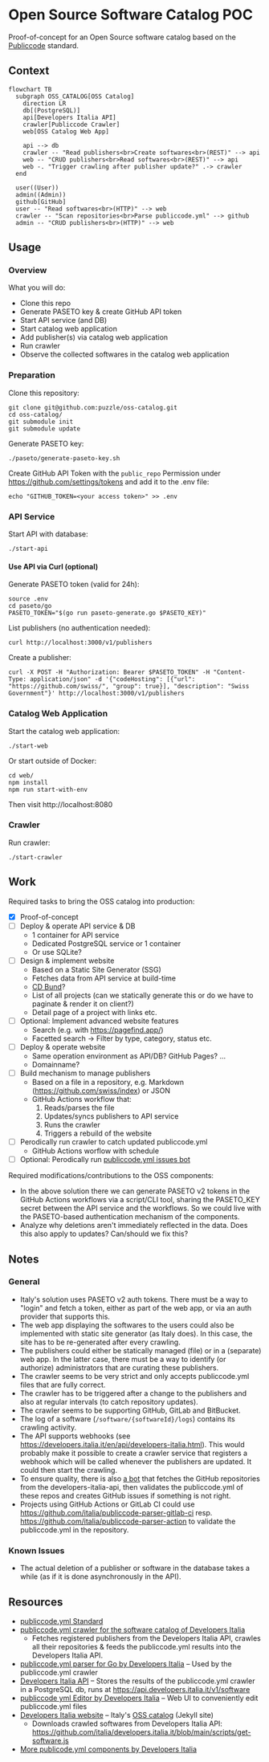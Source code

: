 # Open Source Software Catalog POC

Proof-of-concept for an Open Source software catalog based on the [Publiccode](https://github.com/publiccodeyml) standard.

## Context

```mermaid
flowchart TB
  subgraph OSS_CATALOG[OSS Catalog]
    direction LR
    db[(PostgreSQL)]
    api[Developers Italia API]
    crawler[Publiccode Crawler]
    web[OSS Catalog Web App]

    api --> db
    crawler -- "Read publishers<br>Create softwares<br>(REST)" --> api
    web -- "CRUD publishers<br>Read softwares<br>(REST)" --> api
    web -. "Trigger crawling after publisher update?" .-> crawler
  end

  user((User))
  admin((Admin))
  github[GitHub]
  user -- "Read softwares<br>(HTTP)" --> web
  crawler -- "Scan repositories<br>Parse publiccode.yml" --> github
  admin -- "CRUD publishers<br>(HTTP)" --> web
```

## Usage

### Overview

What you will do:

- Clone this repo
- Generate PASETO key & create GitHub API token
- Start API service (and DB)
- Start catalog web application
- Add publisher(s) via catalog web application
- Run crawler
- Observe the collected softwares in the catalog web application

### Preparation

Clone this repository:

```
git clone git@github.com:puzzle/oss-catalog.git
cd oss-catalog/
git submodule init
git submodule update
```

Generate PASETO key:

```
./paseto/generate-paseto-key.sh
```

Create GitHub API Token with the `public_repo` Permission under https://github.com/settings/tokens and add it to the .env file:

```
echo "GITHUB_TOKEN=<your access token>" >> .env
```

### API Service

Start API with database:

```
./start-api
```

#### Use API via Curl (optional)

Generate PASETO token (valid for 24h):

```
source .env
cd paseto/go
PASETO_TOKEN="$(go run paseto-generate.go $PASETO_KEY)"
```

List publishers (no authentication needed):

```
curl http://localhost:3000/v1/publishers
```

Create a publisher:

```
curl -X POST -H "Authorization: Bearer $PASETO_TOKEN" -H "Content-Type: application/json" -d '{"codeHosting": [{"url": "https://github.com/swiss/", "group": true}], "description": "Swiss Government"}' http://localhost:3000/v1/publishers
```

### Catalog Web Application

Start the catalog web application:

```
./start-web
```

Or start outside of Docker:

```
cd web/
npm install
npm run start-with-env
```

Then visit http://localhost:8080

### Crawler

Run crawler:

```
./start-crawler
```

## Work

Required tasks to bring the OSS catalog into production:

- [x] Proof-of-concept
- [ ] Deploy & operate API service & DB
  - 1 container for API service
  - Dedicated PostgreSQL service or 1 container
  - Or use SQLite?
- [ ] Design & implement website
  - Based on a Static Site Generator (SSG)
  - Fetches data from API service at build-time
  - [CD Bund](https://www.bk.admin.ch/bk/de/home/dokumentation/cd-bund/cd-manual.html)?
  - List of all projects (can we statically generate this or do we have to paginate & render it on client?)
  - Detail page of a project with links etc.
- [ ] Optional: Implement advanced website features
  - Search (e.g. with https://pagefind.app/)
  - Facetted search → Filter by type, category, status etc.
- [ ] Deploy & operate website
  - Same operation environment as API/DB? GitHub Pages? ...
  - Domainname?
- [ ] Build mechanism to manage publishers
  - Based on a file in a repository, e.g. Markdown (https://github.com/swiss/index) or JSON
  - GitHub Actions workflow that:
    1. Reads/parses the file
    2. Updates/syncs publishers to API service
    3. Runs the crawler
    4. Triggers a rebuild of the website
- [ ] Perodically run crawler to catch updated publiccode.yml
  - GitHub Actions worflow with schedule
- [ ] Optional: Perodically run [publiccode.yml issues bot](https://www.bk.admin.ch/bk/de/home/dokumentation/cd-bund/cd-manual.html)

Required modifications/contributions to the OSS components:

- In the above solution there we can generate PASETO v2 tokens in the GitHub Actions workflows via a script/CLI tool, sharing the PASETO_KEY secret between the API service and the workflows. So we could live with the PASETO-based authentication mechanism of the components.
- Analyze why deletions aren't immediately reflected in the data. Does this also apply to updates? Can/should we fix this?

## Notes

### General

- Italy's solution uses PASETO v2 auth tokens. There must be a way to "login" and fetch a token, either as part of the web app, or via an auth provider that supports this.
- The web app displaying the softwares to the users could also be implemented with static site generator (as Italy does). In this case, the site has to be re-generated after every crawling.
- The publishers could either be statically managed (file) or in a (separate) web app. In the latter case, there must be a way to identify (or authorize) administrators that are curating these publishers.
- The crawler seems to be very strict and only accepts publiccode.yml files that are fully correct.
- The crawler has to be triggered after a change to the publishers and also at regular intervals (to catch repository updates).
- The crawler seems to be supporting GitHub, GitLab and BitBucket.
- The log of a software (`/software/{softwareId}/logs`) contains its crawling activity.
- The API supports webhooks (see https://developers.italia.it/en/api/developers-italia.html). This would probably make it possible to create a crawler service that registers a webhook which will be called whenever the publishers are updated. It could then start the crawling.
- To ensure quality, there is also [a bot](https://github.com/italia/publiccode-issueopener) that fetches the GitHub repositories from the developers-italia-api, then validates the publiccode.yml of these repos and creates GitHub issues if something is not right.
- Projects using GitHub Actions or GitLab CI could use https://github.com/italia/publiccode-parser-gitlab-ci resp. https://github.com/italia/publiccode-parser-action to validate the publiccode.yml in the repository.

### Known Issues

- The actual deletion of a publisher or software in the database takes a while (as if it is done asynchronously in the API).

## Resources

- [publiccode.yml Standard](https://github.com/publiccodeyml/publiccode.yml)
- [publiccode.yml crawler for the software catalog of Developers Italia](https://github.com/italia/publiccode-crawler)
  - Fetches registered publishers from the Developers Italia API, crawles all their repositories & feeds the publiccode.yml results into the Developers Italia API.
- [publiccode.yml parser for Go by Developers Italia](https://github.com/italia/publiccode-parser-go) – Used by the publiccode.yml crawler
- [Developers Italia API](https://github.com/italia/developers-italia-api) – Stores the results of the publiccode.yml crawler in a PostgreSQL db, runs at https://api.developers.italia.it/v1/software
- [publiccode yml Editor by Developers Italia](https://github.com/italia/publiccode-editor) – Web UI to conveniently edit publiccode.yml files
- [Developers Italia website](https://github.com/italia/developers.italia.it) – Italy's [OSS catalog](https://developers.italia.it/en/software) (Jekyll site)
  - Downloads crawled softwares from Developers Italia API: https://github.com/italia/developers.italia.it/blob/main/scripts/get-software.js
- [More publicode.yml components by Developers Italia](https://github.com/italia#-publiccode)
